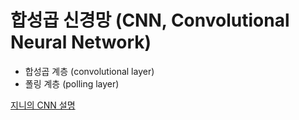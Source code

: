 합성곱 신경망 (CNN, Convolutional Neural Network)
=====

* 합성곱 계층 (convolutional layer)
* 폴링 계층 (polling layer)

[지니의 CNN 설명](https://je-d.tistory.com/entry/%ED%95%A9%EC%84%B1%EA%B3%B1-%EC%8B%A0%EA%B2%BD%EB%A7%9DCNN?category=818603)